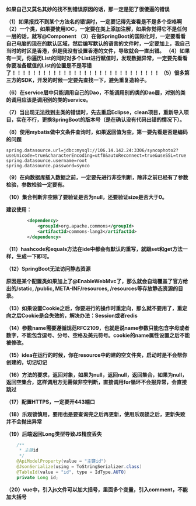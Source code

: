 **如果自己又莫名其妙的找不到错误原因的话，那一定是犯了很傻逼的错误**

**（1）如果报找不到某个方法名的错误时，一定要记得先查看是不是多个空格啊**
**（2）一个类，如果要使用IOC，一定要在类上添加注解，如果你觉得它不是任何一层的话，就写@Component**
**（3）在做SpringBoot的国际化时，一定要看看自己电脑的现在的默认区域，然后编写默认的语言的文件时，一定要加上，我自己当时的时区是香港，但是我没有设置香港的文件，导致就会一直出错。**
**（4）如果有一天，你遍历List的同时对多个List进行赋值时，发现数据异常，一定要先看看你要准备赋值的List的位置是不是写错了！！！！！！！！！！！！！！！！！！！！！！！！！！！！！**
**（5）很多第三方的SDK，开发的时候一定要先查找一下，避免重复造轮子。**

**（6）在service层中只能调用自己的Dao，不能调用别的类的Dao层，对别的类的调用应该是调用别的类的service。**

**（7）当出现无法找到主类的错误时，先去重启Eclipse，clean项目，重新导入项目，实在不行，更换SpringBoot的版本号（是在确认没有代码出错的情况下）。**

**（8）使用mybatis做中文条件查询时，如果返回值为空，第一要先看是否是编码的问题**

```properties
spring.datasource.url=jdbc:mysql://106.14.142.24:3306/syncophoto2?useUnicode=true&characterEncoding=utf8&autoReconnect=true&useSSL=true
spring.datasource.username=root
spring.datasource.password=synco
```

**（9）在向数据库插入数据之前，一定要先进行非空判断，除非之前已经有了参数检验，参数检验一定要有。**

**（10）集合判断非空除了要验证是否为null，还要验证size是否大于0。**

**建议使用：**

```xml
		<dependency>
			<groupId>org.apache.commons</groupId>
			<artifactId>commons-lang3</artifactId>
		</dependency>
```

**（11）hashcode和equals方法在ide中都会有默认的重写，就跟set和get方法一样，生成一下即可。**

**（12）SpringBoot无法访问静态资源**

**原因是某个配置类如果加上了@EnableWebMvc了，那么就会自动覆盖了官方给出的/static, /public, META-INF/resources, /resources等存放静态资源的目录。**

**（13）如果设置Cookie之后，你要进行的操作时重定向，那么就不要用了，重定向之后Cookie是会失效的，解决办法：Session或者redis**

**（14）参数name需要遵循规范RFC2109，也就是说name参数只能包含字母或者数字，不能包含逗号、分号、空格及美元符号。cookie的name属性设置之后不能被修改。**

**（15）idea在运行的时候，你在resource中的建的空文件夹，启动时是不会帮你创建的，切记切记**

**（16）方法的要求，返回对象，如果为null，返回null，返回集合，如果为null，返回空集合，这样调用方无需做非空判断，直接调用for循环不会报异常，会直接跳过**

**（17）配置HTTPS，一定要开443端口**

**（18）乐观锁慎用，要用也是要查询完之后再更新，使用乐观锁之后，更新失败并不会抛出异常**

**（19）后端返回Long类型导致JS精度丢失**

```java
    /**
     * 主键id
     */
    @ApiModelProperty(value = "主键id")
    @JsonSerialize(using = ToStringSerializer.class)
    @TableId(value = "id", type = IdType.AUTO)
    private Long id;
```

**（20）vue中，引入js文件可以加大括号，里面多个变量，引入comment，不能加大括号**